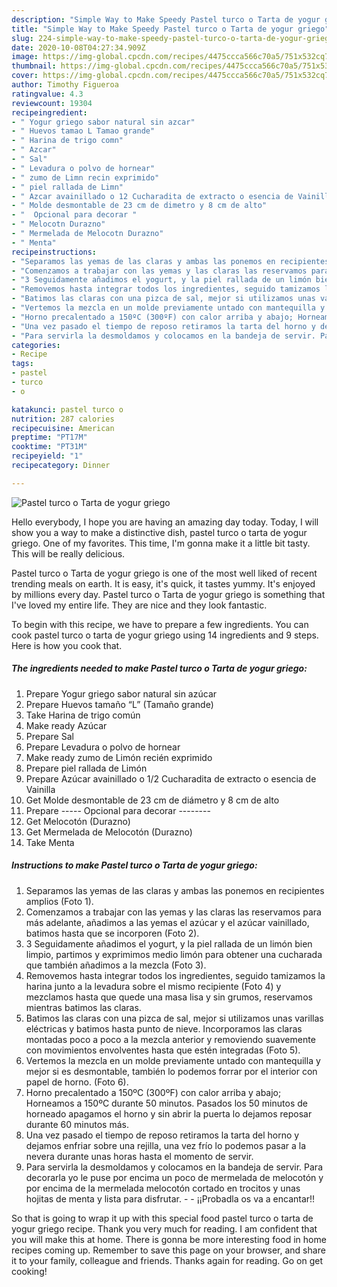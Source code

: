 ```yaml
---
description: "Simple Way to Make Speedy Pastel turco o Tarta de yogur griego"
title: "Simple Way to Make Speedy Pastel turco o Tarta de yogur griego"
slug: 224-simple-way-to-make-speedy-pastel-turco-o-tarta-de-yogur-griego
date: 2020-10-08T04:27:34.909Z
image: https://img-global.cpcdn.com/recipes/4475ccca566c70a5/751x532cq70/pastel-turco-o-tarta-de-yogur-griego-foto-principal.jpg
thumbnail: https://img-global.cpcdn.com/recipes/4475ccca566c70a5/751x532cq70/pastel-turco-o-tarta-de-yogur-griego-foto-principal.jpg
cover: https://img-global.cpcdn.com/recipes/4475ccca566c70a5/751x532cq70/pastel-turco-o-tarta-de-yogur-griego-foto-principal.jpg
author: Timothy Figueroa
ratingvalue: 4.3
reviewcount: 19304
recipeingredient:
- " Yogur griego sabor natural sin azcar"
- " Huevos tamao L Tamao grande"
- " Harina de trigo comn"
- " Azcar"
- " Sal"
- " Levadura o polvo de hornear"
- " zumo de Limn recin exprimido"
- " piel rallada de Limn"
- " Azcar avainillado o 12 Cucharadita de extracto o esencia de Vainilla"
- " Molde desmontable de 23 cm de dimetro y 8 cm de alto"
- "  Opcional para decorar "
- " Melocotn Durazno"
- " Mermelada de Melocotn Durazno"
- " Menta"
recipeinstructions:
- "Separamos las yemas de las claras y ambas las ponemos en recipientes amplios (Foto 1)."
- "Comenzamos a trabajar con las yemas y las claras las reservamos para más adelante, añadimos a las yemas el azúcar y el azúcar vainillado, batimos hasta que se incorporen (Foto 2)."
- "3 Seguidamente añadimos el yogurt, y la piel rallada de un limón bien limpio, partimos y exprimimos medio limón para obtener una cucharada que también añadimos a la mezcla (Foto 3)."
- "Removemos hasta integrar todos los ingredientes, seguido tamizamos la harina junto a la levadura sobre el mismo recipiente (Foto 4) y mezclamos hasta que quede una masa lisa y sin grumos, reservamos mientras batimos las claras."
- "Batimos las claras con una pizca de sal, mejor si utilizamos unas varillas eléctricas y batimos hasta punto de nieve. Incorporamos las claras montadas poco a poco a la mezcla anterior y removiendo suavemente con movimientos envolventes hasta que estén integradas (Foto 5)."
- "Vertemos la mezcla en un molde previamente untado con mantequilla y mejor si es desmontable, también lo podemos forrar por el interior con papel de horno. (Foto 6)."
- "Horno precalentado a 150ºC (300ºF) con calor arriba y abajo; Horneamos a 150ºC durante 50 minutos. Pasados los 50 minutos de horneado apagamos el horno y sin abrir la puerta lo dejamos reposar durante 60 minutos más."
- "Una vez pasado el tiempo de reposo retiramos la tarta del horno y dejamos enfriar sobre una rejilla, una vez frío lo podemos pasar a la nevera durante unas horas hasta el momento de servir."
- "Para servirla la desmoldamos y colocamos en la bandeja de servir. Para decorarla yo le puse por encima un poco de mermelada de melocotón y por encima de la mermelada melocotón cortado en trocitos y unas hojitas de menta y lista para disfrutar.  ¡¡Probadla os va a encantar!!"
categories:
- Recipe
tags:
- pastel
- turco
- o

katakunci: pastel turco o 
nutrition: 287 calories
recipecuisine: American
preptime: "PT17M"
cooktime: "PT31M"
recipeyield: "1"
recipecategory: Dinner

---
```



![Pastel turco o Tarta de yogur griego](https://img-global.cpcdn.com/recipes/4475ccca566c70a5/751x532cq70/pastel-turco-o-tarta-de-yogur-griego-foto-principal.jpg)

Hello everybody, I hope you are having an amazing day today. Today, I will show you a way to make a distinctive dish, pastel turco o tarta de yogur griego. One of my favorites. This time, I'm gonna make it a little bit tasty. This will be really delicious.



Pastel turco o Tarta de yogur griego is one of the most well liked of recent trending meals on earth. It is easy, it's quick, it tastes yummy. It's enjoyed by millions every day. Pastel turco o Tarta de yogur griego is something that I've loved my entire life. They are nice and they look fantastic.


To begin with this recipe, we have to prepare a few ingredients. You can cook pastel turco o tarta de yogur griego using 14 ingredients and 9 steps. Here is how you cook that.

<!--inarticleads1-->

##### The ingredients needed to make Pastel turco o Tarta de yogur griego:

1. Prepare  Yogur griego sabor natural sin azúcar
1. Prepare  Huevos tamaño “L” (Tamaño grande)
1. Take  Harina de trigo común
1. Make ready  Azúcar
1. Prepare  Sal
1. Prepare  Levadura o polvo de hornear
1. Make ready  zumo de Limón recién exprimido
1. Prepare  piel rallada de Limón
1. Prepare  Azúcar avainillado o 1/2 Cucharadita de extracto o esencia de Vainilla
1. Get  Molde desmontable de 23 cm de diámetro y 8 cm de alto
1. Prepare  ----- Opcional para decorar --------
1. Get  Melocotón (Durazno)
1. Get  Mermelada de Melocotón (Durazno)
1. Take  Menta




<!--inarticleads2-->

##### Instructions to make Pastel turco o Tarta de yogur griego:

1. Separamos las yemas de las claras y ambas las ponemos en recipientes amplios (Foto 1).
1. Comenzamos a trabajar con las yemas y las claras las reservamos para más adelante, añadimos a las yemas el azúcar y el azúcar vainillado, batimos hasta que se incorporen (Foto 2).
1. 3 Seguidamente añadimos el yogurt, y la piel rallada de un limón bien limpio, partimos y exprimimos medio limón para obtener una cucharada que también añadimos a la mezcla (Foto 3).
1. Removemos hasta integrar todos los ingredientes, seguido tamizamos la harina junto a la levadura sobre el mismo recipiente (Foto 4) y mezclamos hasta que quede una masa lisa y sin grumos, reservamos mientras batimos las claras.
1. Batimos las claras con una pizca de sal, mejor si utilizamos unas varillas eléctricas y batimos hasta punto de nieve. Incorporamos las claras montadas poco a poco a la mezcla anterior y removiendo suavemente con movimientos envolventes hasta que estén integradas (Foto 5).
1. Vertemos la mezcla en un molde previamente untado con mantequilla y mejor si es desmontable, también lo podemos forrar por el interior con papel de horno. (Foto 6).
1. Horno precalentado a 150ºC (300ºF) con calor arriba y abajo; Horneamos a 150ºC durante 50 minutos. Pasados los 50 minutos de horneado apagamos el horno y sin abrir la puerta lo dejamos reposar durante 60 minutos más.
1. Una vez pasado el tiempo de reposo retiramos la tarta del horno y dejamos enfriar sobre una rejilla, una vez frío lo podemos pasar a la nevera durante unas horas hasta el momento de servir.
1. Para servirla la desmoldamos y colocamos en la bandeja de servir. Para decorarla yo le puse por encima un poco de mermelada de melocotón y por encima de la mermelada melocotón cortado en trocitos y unas hojitas de menta y lista para disfrutar. -  - ¡¡Probadla os va a encantar!!




So that is going to wrap it up with this special food pastel turco o tarta de yogur griego recipe. Thank you very much for reading. I am confident that you will make this at home. There is gonna be more interesting food in home recipes coming up. Remember to save this page on your browser, and share it to your family, colleague and friends. Thanks again for reading. Go on get cooking!
